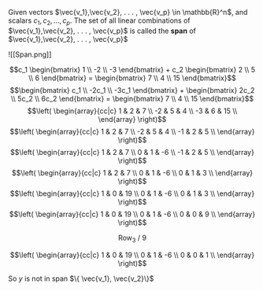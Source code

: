 Given vectors $\vec{v_1},\vec{v_2}, . . . , \vec{v_p} \in \mathbb{R}^n$, and scalars $c_1, c_2, . . . , c_p.$ The set of all linear combinations of $\vec{v_1},\vec{v_2}, . . . , \vec{v_p}$ is called the **span** of $\vec{v_1},\vec{v_2}, . . . , \vec{v_p}$

![[Span.png]]

$$c_1  \begin{bmatrix} 1 \\ -2 \\ -3 \end{bmatrix}  + c_2  \begin{bmatrix} 2 \\ 5 \\ 6 \end{bmatrix} = \begin{bmatrix} 7 \\ 4 \\ 15 \end{bmatrix}$$
$$\begin{bmatrix} c_1   \\ -2c_1   \\ -3c_1   \end{bmatrix}  +   \begin{bmatrix} 2c_2 \\ 5c_2 \\ 6c_2 \end{bmatrix} = \begin{bmatrix} 7 \\ 4 \\ 15 \end{bmatrix}$$
$$\left( \begin{array}{cc|c} 1 & 2 & 7 \\ -2 & 5 & 4 \\ -3 & 6 & 15 \\ \end{array} \right)$$
$$\left( \begin{array}{cc|c} 1 & 2 & 7 \\ -2 & 5 & 4 \\ -1 & 2 & 5 \\ \end{array} \right)$$
$$\left( \begin{array}{cc|c} 1 & 2 & 7 \\ 0 & 1 & -6 \\ -1 & 2 & 5 \\ \end{array} \right)$$
$$\left( \begin{array}{cc|c} 1 & 2 & 7 \\ 0 & 1 & -6 \\ 0 & 1 & 3 \\ \end{array} \right)$$
$$\left( \begin{array}{cc|c} 1 & 0 & 19 \\ 0 & 1 & -6 \\ 0 & 1 & 3 \\ \end{array} \right)$$
$$\left( \begin{array}{cc|c} 1 & 0 & 19 \\ 0 & 1 & -6 \\ 0 & 0 & 9 \\ \end{array} \right)$$
<p style="text-align: center;">
Row<sub>3</sub>
/
9
</p>

$$\left( \begin{array}{cc|c} 1 & 0 & 19 \\ 0 & 1 & -6 \\ 0 & 0 & 1 \\ \end{array} \right)$$

So $y$ is not in span $\{ \vec{v_1}, \vec{v_2}\}$ 

